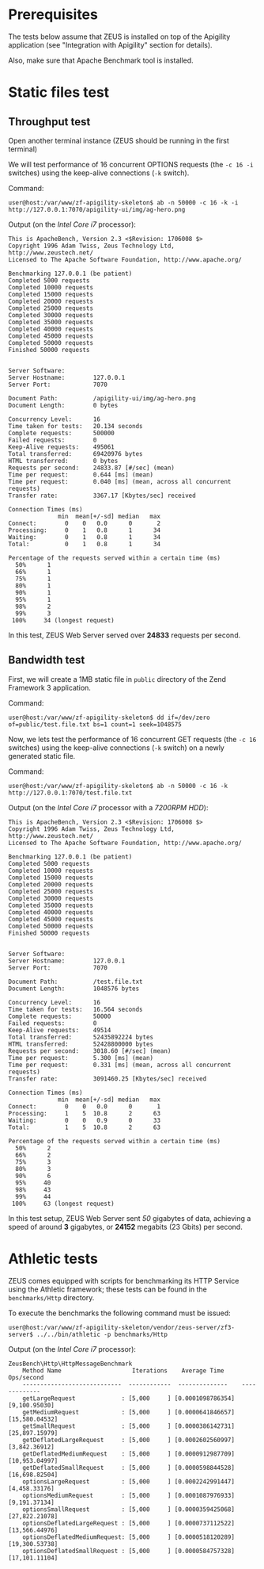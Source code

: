 # Prerequisites

The tests below assume that ZEUS is installed on top of the Apigility application (see "Integration with Apigility" section for details).

Also, make sure that Apache Benchmark tool is installed. 

# Static files test

## Throughput test

Open another terminal instance (ZEUS should be running in the first terminal)

We will test performance of 16 concurrent OPTIONS requests (the `-c 16 -i` switches) using the keep-alive connections (`-k` switch).

Command:
```
user@host:/var/www/zf-apigility-skeleton$ ab -n 50000 -c 16 -k -i http://127.0.0.1:7070/apigility-ui/img/ag-hero.png
```

Output (on the _Intel Core i7_ processor):
```
This is ApacheBench, Version 2.3 <$Revision: 1706008 $>
Copyright 1996 Adam Twiss, Zeus Technology Ltd, http://www.zeustech.net/
Licensed to The Apache Software Foundation, http://www.apache.org/

Benchmarking 127.0.0.1 (be patient)
Completed 5000 requests
Completed 10000 requests
Completed 15000 requests
Completed 20000 requests
Completed 25000 requests
Completed 30000 requests
Completed 35000 requests
Completed 40000 requests
Completed 45000 requests
Completed 50000 requests
Finished 50000 requests


Server Software:
Server Hostname:        127.0.0.1
Server Port:            7070

Document Path:          /apigility-ui/img/ag-hero.png
Document Length:        0 bytes

Concurrency Level:      16
Time taken for tests:   20.134 seconds
Complete requests:      500000
Failed requests:        0
Keep-Alive requests:    495061
Total transferred:      69420976 bytes
HTML transferred:       0 bytes
Requests per second:    24833.87 [#/sec] (mean)
Time per request:       0.644 [ms] (mean)
Time per request:       0.040 [ms] (mean, across all concurrent requests)
Transfer rate:          3367.17 [Kbytes/sec] received

Connection Times (ms)
              min  mean[+/-sd] median   max
Connect:        0    0   0.0      0       2
Processing:     0    1   0.8      1      34
Waiting:        0    1   0.8      1      34
Total:          0    1   0.8      1      34

Percentage of the requests served within a certain time (ms)
  50%      1
  66%      1
  75%      1
  80%      1
  90%      1
  95%      1
  98%      2
  99%      3
 100%     34 (longest request)
```

In this test, ZEUS Web Server served over **24833** requests per second.

## Bandwidth test

First, we will create a 1MB static file in `public` directory of the Zend Framework 3 application.

Command:
```
user@host:/var/www/zf-apigility-skeleton$ dd if=/dev/zero of=public/test.file.txt bs=1 count=1 seek=1048575
```

Now, we lets test the performance of 16 concurrent GET requests (the `-c 16` switches) using the keep-alive connections (`-k` switch) on a newly generated static file.

Command:
```
user@host:/var/www/zf-apigility-skeleton$ ab -n 50000 -c 16 -k http://127.0.0.1:7070/test.file.txt
```

Output (on the _Intel Core i7_ processor with a _7200RPM HDD_):
```
This is ApacheBench, Version 2.3 <$Revision: 1706008 $>
Copyright 1996 Adam Twiss, Zeus Technology Ltd, http://www.zeustech.net/
Licensed to The Apache Software Foundation, http://www.apache.org/

Benchmarking 127.0.0.1 (be patient)
Completed 5000 requests
Completed 10000 requests
Completed 15000 requests
Completed 20000 requests
Completed 25000 requests
Completed 30000 requests
Completed 35000 requests
Completed 40000 requests
Completed 45000 requests
Completed 50000 requests
Finished 50000 requests


Server Software:
Server Hostname:        127.0.0.1
Server Port:            7070

Document Path:          /test.file.txt
Document Length:        1048576 bytes

Concurrency Level:      16
Time taken for tests:   16.564 seconds
Complete requests:      50000
Failed requests:        0
Keep-Alive requests:    49514
Total transferred:      52435892224 bytes
HTML transferred:       52428800000 bytes
Requests per second:    3018.60 [#/sec] (mean)
Time per request:       5.300 [ms] (mean)
Time per request:       0.331 [ms] (mean, across all concurrent requests)
Transfer rate:          3091460.25 [Kbytes/sec] received

Connection Times (ms)
              min  mean[+/-sd] median   max
Connect:        0    0   0.0      0       1
Processing:     1    5  10.8      2      63
Waiting:        0    0   0.9      0      33
Total:          1    5  10.8      2      63

Percentage of the requests served within a certain time (ms)
  50%      2
  66%      2
  75%      3
  80%      3
  90%      6
  95%     40
  98%     43
  99%     44
 100%     63 (longest request)
```

In this test setup, ZEUS Web Server sent *50* gigabytes of data, achieving a speed of around **3** gigabytes, or **24152** megabits (23 Gbits) per second.

# Athletic tests

ZEUS comes equipped with scripts for benchmarking its HTTP Service using the Athletic framework; these tests can be found in the `benchmarks/Http` directory.

To execute the benchmarks the following command must be issued:

```
user@host:/var/www/zf-apigility-skeleton/vendor/zeus-server/zf3-server$ ../../bin/athletic -p benchmarks/Http
```

Output (on the _Intel Core i7_ processor):
```
ZeusBench\Http\HttpMessageBenchmark
    Method Name                    Iterations    Average Time      Ops/second
    ----------------------------  ------------  --------------    -------------
    getLargeRequest             : [5,000     ] [0.0001098786354] [9,100.95030]
    getMediumRequest            : [5,000     ] [0.0000641846657] [15,580.04532]
    getSmallRequest             : [5,000     ] [0.0000386142731] [25,897.15979]
    getDeflatedLargeRequest     : [5,000     ] [0.0002602560997] [3,842.36912]
    getDeflatedMediumRequest    : [5,000     ] [0.0000912987709] [10,953.04997]
    getDeflatedSmallRequest     : [5,000     ] [0.0000598844528] [16,698.82504]
    optionsLargeRequest         : [5,000     ] [0.0002242991447] [4,458.33176]
    optionsMediumRequest        : [5,000     ] [0.0001087976933] [9,191.37134]
    optionsSmallRequest         : [5,000     ] [0.0000359425068] [27,822.21078]
    optionsDeflatedLargeRequest : [5,000     ] [0.0000737112522] [13,566.44976]
    optionsDeflatedMediumRequest: [5,000     ] [0.0000518120289] [19,300.53738]
    optionsDeflatedSmallRequest : [5,000     ] [0.0000584757328] [17,101.11104]
```